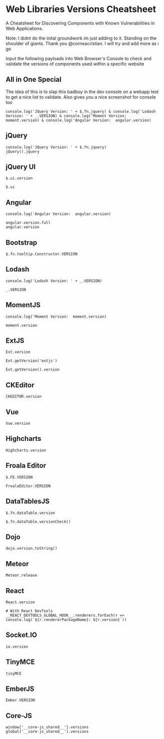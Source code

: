 # Web Libraries Versions Cheatsheet
A Cheatsheet for Discovering Components with Known Vulnerabilities in Web Applications.

Note: I didnt do the inital groundwork im just adding to it. Standing on the shoulder of giants. Thank you @corneacristian.
I will try and add more as i go 

Input the following payloads into Web Browser's Console to check and validate the versions of components used within a specific website

## All in One Special

The idea of this is to slap this badboy in the dev console on a webapp test to get a nice list to validate. Also gives you a nice screenshot for console too 

```
console.log('JQuery Version: ' + $.fn.jquery) & console.log('Lodash Version: ' + _.VERSION) & console.log('Moment Version:  moment.version) & console.log('Angular Version:  angular.version)
```

## jQuery
```
console.log('JQuery Version: ' + $.fn.jquery) 
jQuery().jquery
```
## jQuery UI 
```
$.ui.version
```
```
$.ui
```
## Angular
```
console.log('Angular Version:  angular.version)
```
```
angular.version.full
angular.version
```
## Bootstrap
```
$.fn.tooltip.Constructor.VERSION
```
## Lodash
```
console.log('Lodash Version: ' + _.VERSION)
```
```
_.VERSION
```
## MomentJS
```
console.log('Moment Version:  moment.version) 
```
```
moment.version
```
## ExtJS
```
Ext.version
```
```
Ext.getVersion('extjs')
```
```
Ext.getVersion().version
```
## CKEditor
```
CKEDITOR.version
```
## Vue
```
Vue.version
```
## Highcharts
```
Highcharts.version
```
## Froala Editor
```
$.FE.VERSION
```
```
FroalaEditor.VERSION
```
## DataTablesJS
```
$.fn.dataTable.version
```
```
$.fn.dataTable.versionCheck()
```
## Dojo
```
dojo.version.toString()
```
## Meteor
```
Meteor.release
```
## React
```
React.version

# With React DevTools
__REACT_DEVTOOLS_GLOBAL_HOOK__.renderers.forEach(r => console.log(`${r.rendererPackageName}: ${r.version}`))
```
## Socket.IO
```
io.version
```
## TinyMCE
```
tinyMCE
```
## EmberJS
```
Ember.VERSION
```
## Core-JS
```
window['__core-js_shared__'].versions
global['__core-js_shared__'].versions
```
